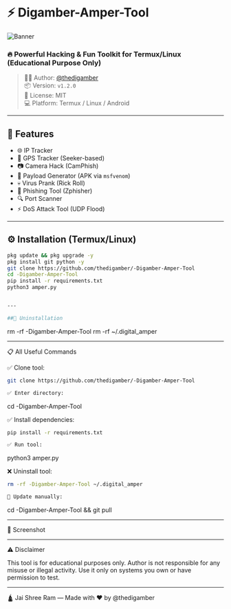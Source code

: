 # ⚡ Digamber-Amper-Tool

![Banner](https://raw.githubusercontent.com/thedigamber/-Digamber-Amper-Tool/main/.assets/banner.png)

### 🔥 Powerful Hacking & Fun Toolkit for Termux/Linux (Educational Purpose Only)

> 👨‍💻 Author: [@thedigamber](https://instagram.com/thedigamber)  
> 📦 Version: `v1.2.0`  
> 📜 License: MIT  
> 💻 Platform: Termux / Linux / Android

---

## 🚀 Features

- 🌐 IP Tracker  
- 📍 GPS Tracker (Seeker-based)  
- 📷 Camera Hack (CamPhish)  
- 📱 Payload Generator (APK via `msfvenom`)  
- 💀 Virus Prank (Rick Roll)  
- 🎣 Phishing Tool (Zphisher)  
- 🔍 Port Scanner  
- ⚡ DoS Attack Tool (UDP Flood)

---

## ⚙️ Installation (Termux/Linux)

```bash
pkg update && pkg upgrade -y
pkg install git python -y
git clone https://github.com/thedigamber/-Digamber-Amper-Tool
cd -Digamber-Amper-Tool
pip install -r requirements.txt
python3 amper.py


---

##🧼 Uninstallation
```
rm -rf -Digamber-Amper-Tool
rm -rf ~/.digital_amper


---

📋 All Useful Commands

✅ Clone tool:

```bash
git clone https://github.com/thedigamber/-Digamber-Amper-Tool

✅ Enter directory:
```

cd -Digamber-Amper-Tool

✅ Install dependencies:

```bash
pip install -r requirements.txt

✅ Run tool:

```
python3 amper.py

❌ Uninstall tool:

```bash
rm -rf -Digamber-Amper-Tool ~/.digital_amper

🔄 Update manually:

```
cd -Digamber-Amper-Tool && git pull


---

📸 Screenshot




---

⚠️ Disclaimer

This tool is for educational purposes only.
Author is not responsible for any misuse or illegal activity.
Use it only on systems you own or have permission to test.


---

🛕 Jai Shree Ram — Made with ❤️ by @thedigamber
